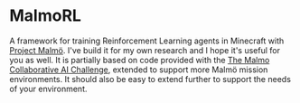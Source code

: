 # MalmoRL
A framework for training Reinforcement Learning agents in Minecraft with [Project Malmö](https://github.com/Microsoft/malmo). I've build it for my own research and I hope it's useful for you as well. It is partially based on code provided with the [The Malmo Collaborative AI Challenge](https://github.com/Microsoft/malmo-challenge), extended to support more Malmö mission environments. It should also be easy to extend further to support the needs of your environment.   

